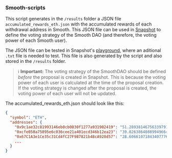 ### Smooth-scripts

This script generates in the `/results` folder a JSON file `accumulated_rewards_eth.json` with the accumulated rewards of each withdrawal address in Smooth. This JSON file can be used in [Snapshot](https://snapshot.box/) to define the voting strategy of the Smooth DAO (and therefore, the voting power of each Smooth user).

The JSON file can be tested in Snapshot's [playground](https://v1.snapshot.box/#/playground/whitelist-weighted), where an aditional `.txt` file is needed to test. This file is also generated by the script and also stored in the `/results` folder.

> ℹ️ **Important:** The voting strategy of the SmoothDAO should be defined _before_ the proposal is created in Snapshot. This is because the voting power of each user is calculated at the time of the proposal creation. If the voting strategy is changed after the proposal is created, the voting power of each user will not be updated.


The accumulated_rewards_eth.json should look like this:

```json
{
  "symbol": "ETH",
  "addresses": {
    "0x9c1ae32c81993146eb0cb0030f1277a931902419": "51.289381467563397912",
    "0xcfe058a75895e6c036cee21a401ecd346b12ea23": "39.026386408899496641",
    "0x67C1A3e1Ce35c31Cd4fC27F987821b48cA928d57": "28.606610718434077769",
    ...
  }
}
```

